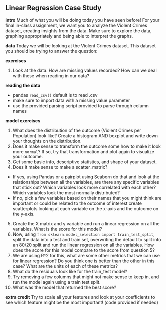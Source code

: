 ## Linear Regression Case Study

__intro__
Much of what you will be doing today you have seen before! For your final in-class assignment, we want you to analyze the Violent Crimes dataset, creating insights from the data. Make sure to explore the data, graphing appropriately and being able to interpret the graphs. 

__data__
Today we will be looking at the Violent Crimes dataset. This dataset you should be trying to answer the question: 


__exercises__
1.	Look at the data. How are missing values recorded? How can we deal with these when reading in our data?

__reading the data__
  - pandas `read_csv()` default is to read .csv 
  - make sure to import data with a missing value parameter
  - use the provided parsing script provided to parse through column names

__model exercises__
1. What does the distribution of the outcome (Violent Crimes per Population) look like? Create a histogram AND boxplot and write down your thoughts on the distribution.
2.	Does it make sense to transform the outcome some how to make it look more `normal`? If so, try that transformation and plot again to visualize your outcome.
3.  Get some basic info, descriptive statistics, and shape of your dataset.
4.  Does it make sense to make a scatter_matrix? 
- If yes, using Pandas or a pairplot using Seaborn do that and look at the relationships between all the variables, are there any specific variables that stick out? Which variables look more correlated with each other? Which variables look the most normally distributed?
- If no, pick a few variables based on their names that you might think are important or could be related to the outcome of interest create scatterplots looking at each variable on the x-axis and the outcome on the y-axis.
5.	Create the X matrix and y variable and run a linear regression on all the variables. What is the score for this model?
6.	Now, using `from sklearn.model_selection import train_test_split`, split the data into a test and train set, overwriting the default to split into an 80/20 split and run the linear regression on all the variables. How does the score for this model compare to the score from question 5?
7.	We are using R^2 for this, what are some other metrics that we can use for linear regression? Do you think one is better than the other in this case? What are the units of each of these metrics?
8.  What do the residuals look like for the train_test model?
9. Try removing a few columns that might not make sense to keep in, and run the model again using a train test split. 
10. What was the model that returned the best score?


__extra credit__ 
Try to scale all your features and look at your coefficients to see which feature might be the most important! (code provided if needed)
